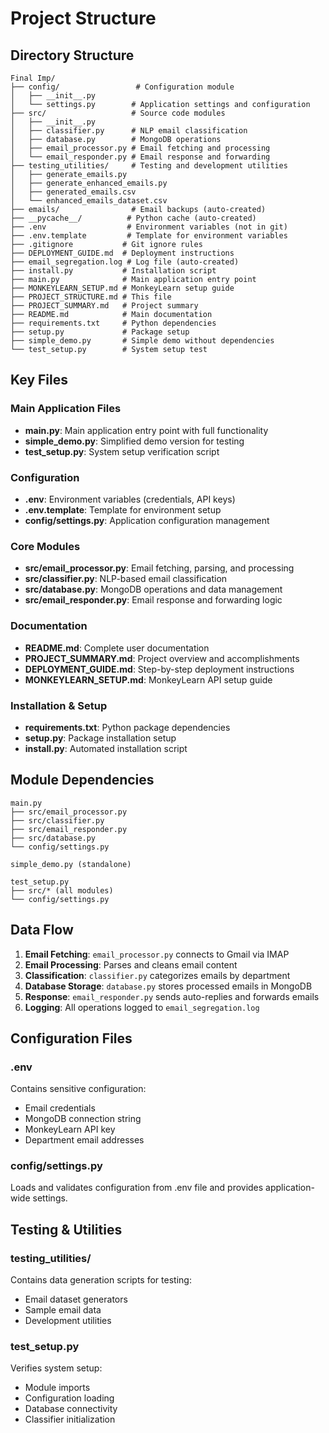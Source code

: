 # Project Structure

## Directory Structure

```
Final Imp/
├── config/                 # Configuration module
│   ├── __init__.py
│   └── settings.py        # Application settings and configuration
├── src/                   # Source code modules
│   ├── __init__.py
│   ├── classifier.py      # NLP email classification
│   ├── database.py        # MongoDB operations
│   ├── email_processor.py # Email fetching and processing
│   └── email_responder.py # Email response and forwarding
├── testing_utilities/     # Testing and development utilities
│   ├── generate_emails.py
│   ├── generate_enhanced_emails.py
│   ├── generated_emails.csv
│   └── enhanced_emails_dataset.csv
├── emails/                # Email backups (auto-created)
├── __pycache__/          # Python cache (auto-created)
├── .env                  # Environment variables (not in git)
├── .env.template         # Template for environment variables
├── .gitignore           # Git ignore rules
├── DEPLOYMENT_GUIDE.md  # Deployment instructions
├── email_segregation.log # Log file (auto-created)
├── install.py           # Installation script
├── main.py              # Main application entry point
├── MONKEYLEARN_SETUP.md # MonkeyLearn setup guide
├── PROJECT_STRUCTURE.md # This file
├── PROJECT_SUMMARY.md   # Project summary
├── README.md            # Main documentation
├── requirements.txt     # Python dependencies
├── setup.py             # Package setup
├── simple_demo.py       # Simple demo without dependencies
└── test_setup.py        # System setup test
```

## Key Files

### Main Application Files
- **main.py**: Main application entry point with full functionality
- **simple_demo.py**: Simplified demo version for testing
- **test_setup.py**: System setup verification script

### Configuration
- **.env**: Environment variables (credentials, API keys)
- **.env.template**: Template for environment setup
- **config/settings.py**: Application configuration management

### Core Modules
- **src/email_processor.py**: Email fetching, parsing, and processing
- **src/classifier.py**: NLP-based email classification
- **src/database.py**: MongoDB operations and data management
- **src/email_responder.py**: Email response and forwarding logic

### Documentation
- **README.md**: Complete user documentation
- **PROJECT_SUMMARY.md**: Project overview and accomplishments
- **DEPLOYMENT_GUIDE.md**: Step-by-step deployment instructions
- **MONKEYLEARN_SETUP.md**: MonkeyLearn API setup guide

### Installation & Setup
- **requirements.txt**: Python package dependencies
- **setup.py**: Package installation setup
- **install.py**: Automated installation script

## Module Dependencies

```
main.py
├── src/email_processor.py
├── src/classifier.py
├── src/email_responder.py
├── src/database.py
└── config/settings.py

simple_demo.py (standalone)

test_setup.py
├── src/* (all modules)
└── config/settings.py
```

## Data Flow

1. **Email Fetching**: `email_processor.py` connects to Gmail via IMAP
2. **Email Processing**: Parses and cleans email content
3. **Classification**: `classifier.py` categorizes emails by department
4. **Database Storage**: `database.py` stores processed emails in MongoDB
5. **Response**: `email_responder.py` sends auto-replies and forwards emails
6. **Logging**: All operations logged to `email_segregation.log`

## Configuration Files

### .env
Contains sensitive configuration:
- Email credentials
- MongoDB connection string
- MonkeyLearn API key
- Department email addresses

### config/settings.py
Loads and validates configuration from .env file and provides application-wide settings.

## Testing & Utilities

### testing_utilities/
Contains data generation scripts for testing:
- Email dataset generators
- Sample email data
- Development utilities

### test_setup.py
Verifies system setup:
- Module imports
- Configuration loading
- Database connectivity
- Classifier initialization
